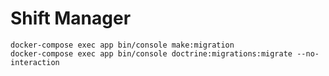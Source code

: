 # Shift Manager

```shell script
docker-compose exec app bin/console make:migration
docker-compose exec app bin/console doctrine:migrations:migrate --no-interaction
```